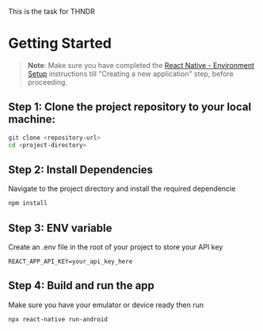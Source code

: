 This is the task for THNDR

# Getting Started

>**Note**: Make sure you have completed the [React Native - Environment Setup](https://reactnative.dev/docs/environment-setup) instructions till "Creating a new application" step, before proceeding.

## Step 1: Clone the project repository to your local machine:


```bash
git clone <repository-url>
cd <project-directory>

```

## Step 2: Install Dependencies

Navigate to the project directory and install the required dependencie


```bash
npm install

```


## Step 3: ENV variable

Create an .env file in the root of your project to store your API key

```plaintext
REACT_APP_API_KEY=your_api_key_here
```

## Step 4: Build and run the app

Make sure you have your emulator or device ready then run

```bash
npx react-native run-android
```
